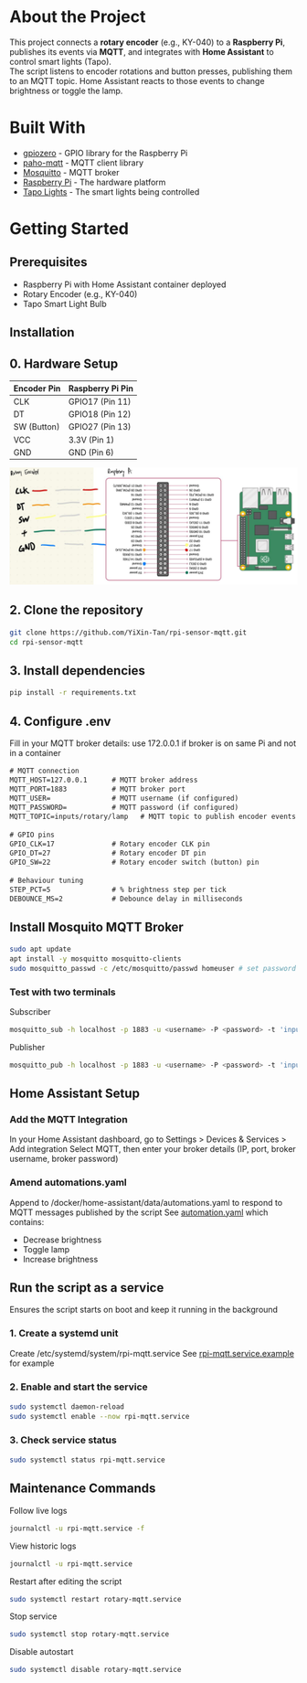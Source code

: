 # About the Project
This project connects a **rotary encoder** (e.g., KY-040) to a **Raspberry Pi**, publishes its events via **MQTT**, and integrates with **Home Assistant** to control smart lights (Tapo).  
The script listens to encoder rotations and button presses, publishing them to an MQTT topic. Home Assistant reacts to those events to change brightness or toggle the lamp.

# Built With
- [gpiozero](https://gpiozero.readthedocs.io/en/stable/) - GPIO library for the Raspberry Pi
- [paho-mqtt](https://pypi.org/project/paho-mqtt/) - MQTT client library
- [Mosquitto](https://mosquitto.org/) - MQTT broker
- [Raspberry Pi](https://www.raspberrypi.com/) - The hardware platform
- [Tapo Lights](https://www.tp-link.com/en/home-networking/smart-light-bulb/) - The smart lights being controlled

# Getting Started
## Prerequisites
- Raspberry Pi with Home Assistant container deployed
- Rotary Encoder (e.g., KY-040)
- Tapo Smart Light Bulb

## Installation
## 0. Hardware Setup
| Encoder Pin | Raspberry Pi Pin |
|-------------|------------------|
| CLK         | GPIO17 (Pin 11)  |
| DT          | GPIO18 (Pin 12)  |
| SW (Button) | GPIO27 (Pin 13)  |
| VCC         | 3.3V (Pin 1)     |
| GND         | GND (Pin 6)      |
![img.png](documentation/wiring-diagram.png)

## 2. Clone the repository
```bash
git clone https://github.com/YiXin-Tan/rpi-sensor-mqtt.git
cd rpi-sensor-mqtt
```
## 3. Install dependencies
```bash
pip install -r requirements.txt
```

## 4. Configure .env
Fill in your MQTT broker details:
use 172.0.0.1 if broker is on same Pi and not in a container

```
# MQTT connection
MQTT_HOST=127.0.0.1      # MQTT broker address
MQTT_PORT=1883           # MQTT broker port
MQTT_USER=               # MQTT username (if configured)
MQTT_PASSWORD=           # MQTT password (if configured)
MQTT_TOPIC=inputs/rotary/lamp   # MQTT topic to publish encoder events

# GPIO pins
GPIO_CLK=17              # Rotary encoder CLK pin
GPIO_DT=27               # Rotary encoder DT pin
GPIO_SW=22               # Rotary encoder switch (button) pin

# Behaviour tuning
STEP_PCT=5               # % brightness step per tick
DEBOUNCE_MS=2            # Debounce delay in milliseconds
```



## Install Mosquito MQTT Broker
```bash
sudo apt update
apt install -y mosquitto mosquitto-clients
sudo mosquitto_passwd -c /etc/mosquitto/passwd homeuser # set password
```

### Test with two terminals
Subscriber
```bash
mosquitto_sub -h localhost -p 1883 -u <username> -P <password> -t 'inputs/rotary/lamp' -v
```
Publisher
```bash
mosquitto_pub -h localhost -p 1883 -u <username> -P <password> -t 'inputs/rotary/lamp' -m 'toggle'
````

## Home Assistant Setup
### Add the MQTT Integration
In your Home Assistant dashboard, go to Settings > Devices & Services > Add integration
Select MQTT, then enter your broker details (IP, port, broker username, broker password)

### Amend automations.yaml
Append to /docker/home-assistant/data/automations.yaml to respond to MQTT messages published by the script
See [automation.yaml](https://github.com/YiXin-Tan/rpi-sensor-mqtt/blob/main/setup/automation.yaml) which contains:
- Decrease brightness
- Toggle lamp
- Increase brightness

## Run the script as a service 
Ensures the script starts on boot and keep it running in the background
### 1. Create a systemd unit
Create /etc/systemd/system/rpi-mqtt.service
See [rpi-mqtt.service.example](https://github.com/YiXin-Tan/rpi-sensor-mqtt/blob/main/setup/rpi-mqtt.service.example) for example

### 2. Enable and start the service
```bash
sudo systemctl daemon-reload
sudo systemctl enable --now rpi-mqtt.service
```

### 3. Check service status
```bash
sudo systemctl status rpi-mqtt.service
```


## Maintenance Commands
Follow live logs
```bash
journalctl -u rpi-mqtt.service -f
```

View historic logs
```bash
journalctl -u rpi-mqtt.service
```

Restart after editing the script
```bash
sudo systemctl restart rotary-mqtt.service
```

Stop service
```bash
sudo systemctl stop rotary-mqtt.service
```

Disable autostart
```bash
sudo systemctl disable rotary-mqtt.service
```
